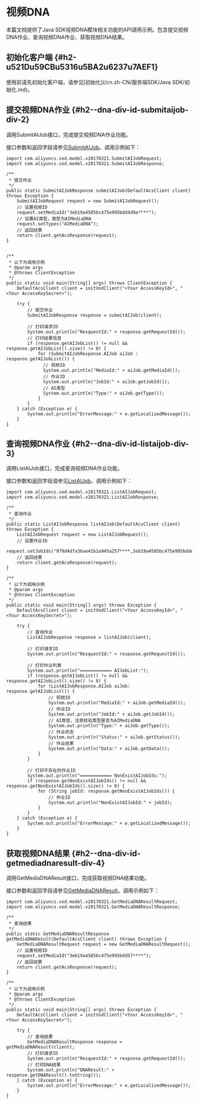 视频DNA 
==========================

本篇文档提供了Java SDK视频DNA模块相关功能的API调用示例。包含提交视频DNA作业、查询视频DNA作业、获取视频DNA结果。

初始化客户端 {#h2-u521Du59CBu5316u5BA2u6237u7AEF1}
--------------------------------------------

使用前请先初始化客户端，请参见[初始化](/cn.zh-CN/服务端SDK/Java SDK/初始化.md)。

提交视频DNA作业 {#h2--dna-div-id-submitaijob-div-2}
---------------------------------------------

调用SubmitAIJob接口，完成提交视频DNA作业功能。

接口参数和返回字段请参见[SubmitAIJob](/cn.zh-CN/服务端API/视频AI/视频DNA/提交AI作业.md)。调用示例如下：

    import com.aliyuncs.vod.model.v20170321.SubmitAIJobRequest;
    import com.aliyuncs.vod.model.v20170321.SubmitAIJobResponse;
    
    /**
     * 提交作业
     */
    public static SubmitAIJobResponse submitAIJob(DefaultAcsClient client) throws Exception {
        SubmitAIJobRequest request = new SubmitAIJobRequest();
        // 设置视频ID
        request.setMediaId("3eb19a4585bc475e995bdd4d9a****");
        // 设置AI类型，类型为AIMediaDNA
        request.setTypes("AIMediaDNA");
        // 返回结果
        return client.getAcsResponse(request);
    }
    
    
    /**
     * 以下为调用示例
     * @param args
     * @throws ClientException
     */
    public static void main(String[] args) throws ClientException {
        DefaultAcsClient client = initVodClient("<Your AccessKeyId>", "<Your AccessKeySecret>");
    
        try {
            // 提交作业
            SubmitAIJobResponse response = submitAIJob(client);
    
            // 打印请求ID
            System.out.println("ResquestId:" + response.getRequestId());
            // 打印结果信息
            if (response.getAIJobList() != null && response.getAIJobList().size() != 0) {
                for (SubmitAIJobResponse.AIJob aiJob : response.getAIJobList()) {
                  // 视频ID
                  System.out.println("MediaId:" + aiJob.getMediaId());
                  // 作业ID
                  System.out.println("JobId:" + aiJob.getJobId());
                  // AI类型
                  System.out.println("Type:" + aiJob.getType());
                }
            }
        } catch (Exception e) {
            System.out.println("ErrorMessage:" + e.getLocalizedMessage());
        }
    }



查询视频DNA作业 {#h2--dna-div-id-listaijob-div-3}
-------------------------------------------

调用ListAIJob接口，完成查询视频DNA作业功能。

接口参数和返回字段请参见[ListAIJob](/cn.zh-CN/服务端API/视频AI/查询AI作业.md)。调用示例如下：

    import com.aliyuncs.vod.model.v20170321.ListAIJobRequest;
    import com.aliyuncs.vod.model.v20170321.ListAIJobResponse;
    
    /**
     * 查询作业
     */
    public static ListAIJobResponse listAIJob(DefaultAcsClient client) throws Exception {
        ListAIJobRequest request = new ListAIJobRequest();
        // 设置作业ID
        request.setJobIds("979d4d7a36ae41b1a945a257****,3eb19a4585bc475e995bddea57****");
        // 返回结果
        return client.getAcsResponse(request);
    }
    
    /**
     * 以下为调用示例
     * @param args
     * @throws ClientException
     */
    public static void main(String[] args) throws Exception {
        DefaultAcsClient client = initVodClient("<Your AccessKeyId>", "<Your AccessKeySecret>");
    
        try {
            // 查询作业
            ListAIJobResponse response = listAIJob(client);
    
            // 打印请求ID
            System.out.println("ResquestId:" + response.getRequestId());
    
            // 打印作业列表
            System.out.println("============ AIJobList:");
            if (response.getAIJobList() != null && response.getAIJobList().size() != 0) {
                for (ListAIJobResponse.AIJob aiJob: response.getAIJobList()) {
                    // 视频ID
                    System.out.println("MediaId:" + aiJob.getMediaId());
                    // 作业ID
                    System.out.println("JobId:" + aiJob.getJobId());
                    // AI类型，注意校验类型是否为AIMediaDNA
                    System.out.println("Type:" + aiJob.getType());
                    // 作业状态
                    System.out.println("Status:" + aiJob.getStatus());
                    // 作业结果
                    System.out.println("Data:" + aiJob.getData());
                }
            }
    
            // 打印不存在的作业ID
            System.out.println("============ NonExistAIJobIds:");
            if (response.getNonExistAIJobIds() != null && response.getNonExistAIJobIds().size() != 0) {
                for (String jobId: response.getNonExistAIJobIds()) {
                    // 作业ID
                    System.out.println("NonExistAIJobId:" + jobId);
                }
            }
        } catch (Exception e) {
            System.out.println("ErrorMessage:" + e.getLocalizedMessage());
        }
    }



获取视频DNA结果 {#h2--dna-div-id-getmediadnaresult-div-4}
---------------------------------------------------

调用GetMediaDNAResult接口，完成获取视频DNA结果功能。

接口参数和返回字段请参见[GetMediaDNAResult](/cn.zh-CN/服务端API/视频AI/视频DNA/获取视频DNA结果.md)。调用示例如下：

    import com.aliyuncs.vod.model.v20170321.GetMediaDNAResultRequest;
    import com.aliyuncs.vod.model.v20170321.GetMediaDNAResultResponse;
    
    /**
     * 查询结果
     */
    public static GetMediaDNAResultResponse getMediaDNAResult(DefaultAcsClient client) throws Exception {
        GetMediaDNAResultRequest request = new GetMediaDNAResultRequest();
        // 设置视频ID
        request.setMediaId("3eb19a4585bc475e995bdd57****");
        // 返回结果
        return client.getAcsResponse(request);
    }
    
    /**
     * 以下为调用示例
     * @param args
     * @throws ClientException
     */
    public static void main(String[] args) throws Exception {
        DefaultAcsClient client = initVodClient("<Your AccessKeyId>", "<Your AccessKeySecret>");
    
        try {
            // 查询结果
            GetMediaDNAResultResponse response = getMediaDNAResult(client);
            // 打印请求ID
            System.out.println("ResquestId:" + response.getRequestId());
            // 打印DNA结果
            System.out.println("DNAResult:" + response.getDNAResult().toString());
        } catch (Exception e) {
            System.out.println("ErrorMessage:" + e.getLocalizedMessage());
        }
    }


